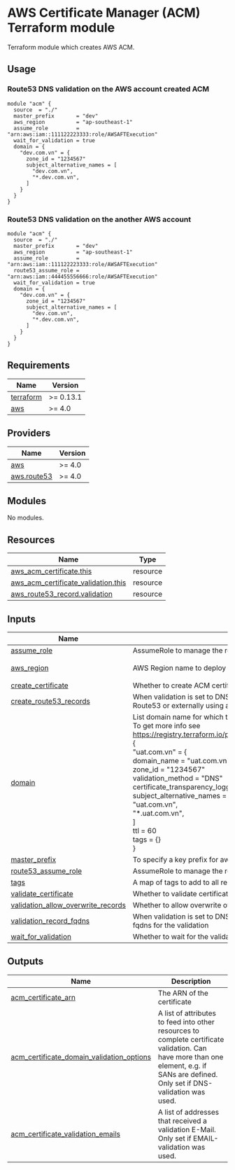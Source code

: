 # AWS Certificate Manager (ACM) Terraform module

Terraform module which creates AWS ACM.

## Usage

### Route53 DNS validation  on the AWS account created ACM
```hcl
module "acm" {
  source  = "./"
  master_prefix       = "dev"
  aws_region          = "ap-southeast-1"
  assume_role         = "arn:aws:iam::111122223333:role/AWSAFTExecution"
  wait_for_validation = true
  domain = {
    "dev.com.vn" = {
      zone_id = "1234567"
      subject_alternative_names = [
        "dev.com.vn",
        "*.dev.com.vn",
      ]
    }
  }
}
```
### Route53 DNS validation on the another AWS account
```hcl
module "acm" {
  source  = "./"
  master_prefix       = "dev"
  aws_region          = "ap-southeast-1"
  assume_role         = "arn:aws:iam::111122223333:role/AWSAFTExecution"
  route53_assume_role = "arn:aws:iam::444455556666:role/AWSAFTExecution"
  wait_for_validation = true
  domain = {
    "dev.com.vn" = {
      zone_id = "1234567"
      subject_alternative_names = [
        "dev.com.vn",
        "*.dev.com.vn",
      ]
    }
  }
}
```

## Requirements

| Name | Version |
|------|---------|
| <a name="requirement_terraform"></a> [terraform](#requirement\_terraform) | >= 0.13.1 |
| <a name="requirement_aws"></a> [aws](#requirement\_aws) | >= 4.0 |

## Providers

| Name | Version |
|------|---------|
| <a name="provider_aws"></a> [aws](#provider\_aws) | >= 4.0 |
| <a name="provider_aws.route53"></a> [aws.route53](#provider\_aws.route53) | >= 4.0 |

## Modules

No modules.

## Resources

| Name | Type |
|------|------|
| [aws_acm_certificate.this](https://registry.terraform.io/providers/hashicorp/aws/latest/docs/resources/acm_certificate) | resource |
| [aws_acm_certificate_validation.this](https://registry.terraform.io/providers/hashicorp/aws/latest/docs/resources/acm_certificate_validation) | resource |
| [aws_route53_record.validation](https://registry.terraform.io/providers/hashicorp/aws/latest/docs/resources/route53_record) | resource |

## Inputs

| Name | Description | Type | Default | Required |
|------|-------------|------|---------|:--------:|
| <a name="input_assume_role"></a> [assume\_role](#input\_assume\_role) | AssumeRole to manage the resources within account that owns | `string` | `null` | no |
| <a name="input_aws_region"></a> [aws\_region](#input\_aws\_region) | AWS Region name to deploy resources. | `string` | `"ap-southeast-1"` | no |
| <a name="input_create_certificate"></a> [create\_certificate](#input\_create\_certificate) | Whether to create ACM certificate | `bool` | `true` | no |
| <a name="input_create_route53_records"></a> [create\_route53\_records](#input\_create\_route53\_records) | When validation is set to DNS, define whether to create the DNS records internally via Route53 or externally using any DNS provider | `bool` | `true` | no |
| <a name="input_domain"></a> [domain](#input\_domain) | List domain name for which the certificate should be issued. Map should contain.<br>To get more info see https://registry.terraform.io/providers/hashicorp/aws/latest/docs/resources/acm_certificate<br>{<br>"uat.com.vn" = {<br>  domain\_name   = "uat.com.vn"<br>  zone\_id       = "1234567"<br>  validation\_method = "DNS"<br>  certificate\_transparency\_logging\_preference = true<br>  subject\_alternative\_names = [<br>    "uat.com.vn",<br>    "*.uat.com.vn",<br>  ]<br>  ttl = 60<br>  tags = {}<br>} | `any` | `null` | no |
| <a name="input_master_prefix"></a> [master\_prefix](#input\_master\_prefix) | To specify a key prefix for aws resource | `string` | `"dso"` | no |
| <a name="input_route53_assume_role"></a> [route53\_assume\_role](#input\_route53\_assume\_role) | AssumeRole to manage the resources within account containing route53. | `string` | `null` | no |
| <a name="input_tags"></a> [tags](#input\_tags) | A map of tags to add to all resources. | `map(string)` | `{}` | no |
| <a name="input_validate_certificate"></a> [validate\_certificate](#input\_validate\_certificate) | Whether to validate certificate by creating Route53 record | `bool` | `true` | no |
| <a name="input_validation_allow_overwrite_records"></a> [validation\_allow\_overwrite\_records](#input\_validation\_allow\_overwrite\_records) | Whether to allow overwrite of Route53 records | `bool` | `true` | no |
| <a name="input_validation_record_fqdns"></a> [validation\_record\_fqdns](#input\_validation\_record\_fqdns) | When validation is set to DNS and the DNS validation records are set externally, provide the fqdns for the validation | `list(string)` | `[]` | no |
| <a name="input_wait_for_validation"></a> [wait\_for\_validation](#input\_wait\_for\_validation) | Whether to wait for the validation to complete | `bool` | `true` | no |

## Outputs

| Name | Description |
|------|-------------|
| <a name="output_acm_certificate_arn"></a> [acm\_certificate\_arn](#output\_acm\_certificate\_arn) | The ARN of the certificate |
| <a name="output_acm_certificate_domain_validation_options"></a> [acm\_certificate\_domain\_validation\_options](#output\_acm\_certificate\_domain\_validation\_options) | A list of attributes to feed into other resources to complete certificate validation. Can have more than one element, e.g. if SANs are defined. Only set if DNS-validation was used. |
| <a name="output_acm_certificate_validation_emails"></a> [acm\_certificate\_validation\_emails](#output\_acm\_certificate\_validation\_emails) | A list of addresses that received a validation E-Mail. Only set if EMAIL-validation was used. |

